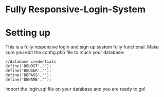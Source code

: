 Fully Responsive-Login-System
========

# Setting up
This is a fully responsive login and sign up system fully functional.
Make sure you edit the config.php file to much your database:

```
//database credentials
define('DBHOST','');
define('DBUSER','');
define('DBPASS','');
define('DBNAME','');
```

Import the login.sql file on your database and you are ready to go! 
